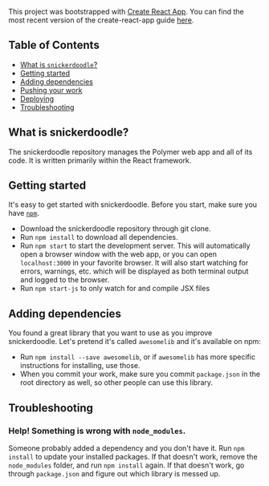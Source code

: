 This project was bootstrapped with [Create React App](https://github.com/facebookincubator/create-react-app).
You can find the most recent version of the create-react-app guide [here](https://github.com/facebookincubator/create-react-app/blob/master/packages/react-scripts/template/README.md).

## Table of Contents

- [What is `snickerdoodle`?](#what-is-snickerdoodle)
- [Getting started](#getting-started)
- [Adding dependencies](#adding-dependencies)
- [Pushing your work](#pushing-your-work)
- [Deploying](#deploying)
- [Troubleshooting](#troubleshooting)

## What is snickerdoodle?

The snickerdoodle repository manages the Polymer web app and all of its code. It is written primarily within the React framework. 

## Getting started

It's easy to get started with snickerdoodle. Before you start, make sure you have [`npm`](https://www.npmjs.com/get-npm?utm_source=house&utm_medium=homepage&utm_campaign=free%20orgs&utm_term=Install%20npm).
* Download the snickerdoodle repository through git clone. 
* Run `npm install` to download all dependencies.
* Run `npm start` to start the development server. This will automatically open a browser window with the web app, or you can open `localhost:3000` in your favorite browser. It will also start watching for errors, warnings, etc. which will be displayed as both terminal output and logged to the browser.
* Run `npm start-js` to only watch for and compile JSX files

## Adding dependencies

You found a great library that you want to use as you improve snickerdoodle. Let's pretend it's called `awesomelib` and it's available on npm:
* Run `npm install --save awesomelib`, or if `awesomelib` has more specific instructions for installing, use those.
* When you commit your work, make sure you commit `package.json` in the root directory as well, so other people can use this library. 


## Troubleshooting
### Help! Something is wrong with `node_modules`. 

Someone probably added a dependency and you don't have it. Run `npm install` to update your installed packages. If that doesn't work, remove the `node_modules` folder, and run `npm install` again. If that doesn't work, go through `package.json` and figure out which library is messed up. 

